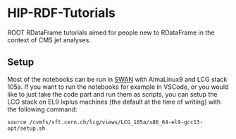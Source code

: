 # HIP-RDF-Tutorials

ROOT RDataFrame tutorials aimed for people new to RDataFrame in the context of CMS jet analyses.

## Setup

Most of the notebooks can be run in [SWAN](https://swan.web.cern.ch/swan/) with AlmaLinux9 and LCG stack 105a. If you want to run the notebooks for example in VSCode, or you would like to just take the code part and run them as scripts, you can setup the LCG stack on EL9 lxplus machines (the default at the time of writing) with the following command:

`source /cvmfs/sft.cern.ch/lcg/views/LCG_105a/x86_64-el9-gcc13-opt/setup.sh`
